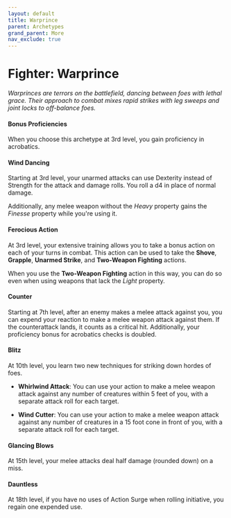 ```yaml
---
layout: default
title: Warprince
parent: Archetypes
grand_parent: More
nav_exclude: true
---
```


# Fighter: Warprince

_Warprinces are terrors on the battlefield, dancing between foes with lethal grace. Their approach to combat mixes rapid strikes with leg sweeps and joint locks to off-balance foes._

#### Bonus Proficiencies
When you choose this archetype at 3rd level, you gain proficiency in acrobatics. 


#### Wind Dancing
Starting at 3rd level, your unarmed attacks can use Dexterity instead of Strength for the attack and damage rolls. You roll a d4 in place of normal damage.

Additionally, any melee weapon without the _Heavy_ property gains the _Finesse_ property while you're using it.


#### Ferocious Action
At 3rd level, your extensive training allows you to take a bonus action on each of your turns in combat. This action can be used to take the **Shove**, **Grapple**, **Unarmed Strike**, and **Two-Weapon Fighting** actions.

When you use the **Two-Weapon Fighting** action in this way, you can do so even when using weapons that lack the _Light_ property.


#### Counter
Starting at 7th level, after an enemy makes a melee attack against you, you can expend your reaction to make a melee weapon attack against them. If the counterattack lands, it counts as a critical hit. Additionally, your proficiency bonus for acrobatics checks is doubled.


#### Blitz
At 10th level, you learn two new techniques for striking down hordes of foes.

* **Whirlwind Attack**: You can use your action to make a melee weapon attack against any number of creatures within 5 feet of you, with a separate attack roll for each target.

* **Wind Cutter**: You can use your action to make a melee weapon attack against any number of creatures in a 15 foot cone in front of you, with a separate attack roll for each target.


#### Glancing Blows
At 15th level, your melee attacks deal half damage (rounded down) on a miss. 


#### Dauntless
At 18th level, if you have no uses of Action Surge when rolling initiative, you regain one expended use.